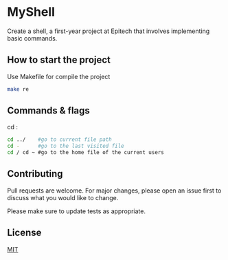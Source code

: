 # MyShell

Create a shell, a first-year project at Epitech that involves implementing basic commands.

## How to start the project

Use Makefile for compile the project

```bash
make re
```

## Commands & flags

cd :

```bash
cd ../    #go to current file path
cd -      #go to the last visited file
cd / cd ~ #go to the home file of the current users

```

## Contributing

Pull requests are welcome. For major changes, please open an issue first
to discuss what you would like to change.

Please make sure to update tests as appropriate.

## License

[MIT](https://choosealicense.com/licenses/mit/)